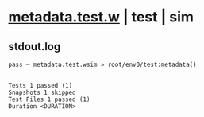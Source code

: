 # [metadata.test.w](../../../../../../examples/tests/sdk_tests/bucket/metadata.test.w) | test | sim

## stdout.log
```log
pass ─ metadata.test.wsim » root/env0/test:metadata()
 
 
Tests 1 passed (1)
Snapshots 1 skipped
Test Files 1 passed (1)
Duration <DURATION>
```

